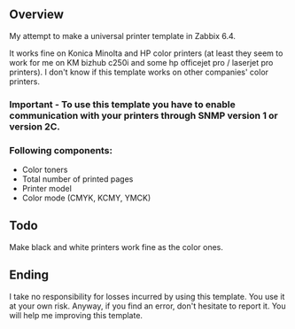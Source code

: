 ## Overview

My attempt to make a universal printer template in Zabbix 6.4.

It works fine on Konica Minolta and HP color printers (at least they seem to work for me on KM bizhub c250i and some hp officejet pro / laserjet pro printers).
I don't know if this template works on other companies' color printers.

### Important - To use this template you have to enable communication with your printers through SNMP version 1 or version 2C.

### Following components:

- Color toners
- Total number of printed pages
- Printer model
- Color mode (CMYK, KCMY, YMCK)

## Todo

Make black and white printers work fine as the color ones.

## Ending

I take no responsibility for losses incurred by using this template. You use it at your own risk.
Anyway, if you find an error, don't hesitate to report it. You will help me improving this template.
